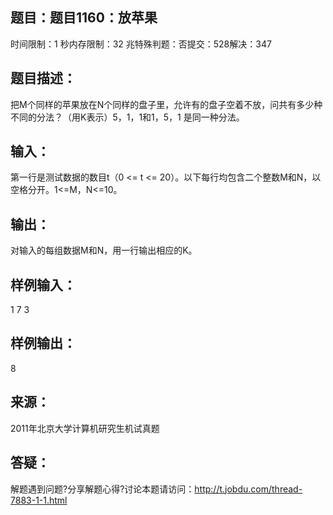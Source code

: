 题目：题目1160：放苹果
-----------
时间限制：1 秒内存限制：32 兆特殊判题：否提交：528解决：347

题目描述：
-----------
把M个同样的苹果放在N个同样的盘子里，允许有的盘子空着不放，问共有多少种不同的分法？（用K表示）5，1，1和1，5，1 是同一种分法。

输入：
-----------
第一行是测试数据的数目t（0 <= t <= 20）。以下每行均包含二个整数M和N，以空格分开。1<=M，N<=10。

输出：
-----------
对输入的每组数据M和N，用一行输出相应的K。

样例输入：
-----------
1
7 3

样例输出：
-----------
8

来源：
-----------
2011年北京大学计算机研究生机试真题

答疑：
-----------
解题遇到问题?分享解题心得?讨论本题请访问：http://t.jobdu.com/thread-7883-1-1.html
